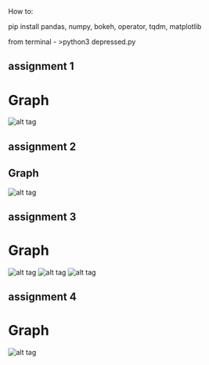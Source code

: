 How to:

pip install pandas, numpy, bokeh, operator, tqdm, matplotlib

from terminal - >python3 depressed.py


## assignment 1

# Graph
![alt tag](https://github.com/szEIgo/DepressedYear/blob/master/1.png)

## assignment 2

## Graph
![alt tag](https://github.com/szEIgo/DepressedYear/blob/master/2.png)

## assignment 3


# Graph
![alt tag](https://github.com/szEIgo/DepressedYear/blob/master/31.png)
![alt tag](https://github.com/szEIgo/DepressedYear/blob/master/32.png)
![alt tag](https://github.com/szEIgo/DepressedYear/blob/master/33.png)

## assignment 4
# Graph
![alt tag](https://github.com/szEIgo/DepressedYear/blob/master/4.png)
